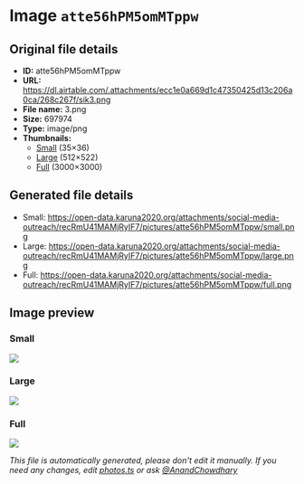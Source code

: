 # Image `atte56hPM5omMTppw`

## Original file details

- **ID:** atte56hPM5omMTppw
- **URL:** https://dl.airtable.com/.attachments/ecc1e0a669d1c47350425d13c206a0ca/268c267f/sik3.png
- **File name:** 3.png
- **Size:** 697974
- **Type:** image/png
- **Thumbnails:**
  - [Small](https://dl.airtable.com/.attachmentThumbnails/3ee803b40b8f1f64ee528d56f54d953e/5906a0cd) (35×36)
  - [Large](https://dl.airtable.com/.attachmentThumbnails/6cc0302cc91a20bda6ce14c84b992582/0a9959e5) (512×522)
  - [Full](https://dl.airtable.com/.attachmentThumbnails/b1fec9c39baa1f44774c89dff6582631/d29aa3b5) (3000×3000)

## Generated file details

- Small: https://open-data.karuna2020.org/attachments/social-media-outreach/recRmU41MAMjRyIF7/pictures/atte56hPM5omMTppw/small.png
- Large: https://open-data.karuna2020.org/attachments/social-media-outreach/recRmU41MAMjRyIF7/pictures/atte56hPM5omMTppw/large.png
- Full: https://open-data.karuna2020.org/attachments/social-media-outreach/recRmU41MAMjRyIF7/pictures/atte56hPM5omMTppw/full.png

## Image preview

### Small

![](https://open-data.karuna2020.org/attachments/social-media-outreach/recRmU41MAMjRyIF7/pictures/atte56hPM5omMTppw/small.png)

### Large

![](https://open-data.karuna2020.org/attachments/social-media-outreach/recRmU41MAMjRyIF7/pictures/atte56hPM5omMTppw/large.png)

### Full

![](https://open-data.karuna2020.org/attachments/social-media-outreach/recRmU41MAMjRyIF7/pictures/atte56hPM5omMTppw/full.png)

_This file is automatically generated, please don't edit it manually. If you need any changes, edit [photos.ts](/photos.ts) or ask [@AnandChowdhary](https://github.com/AnandChowdhary)_
